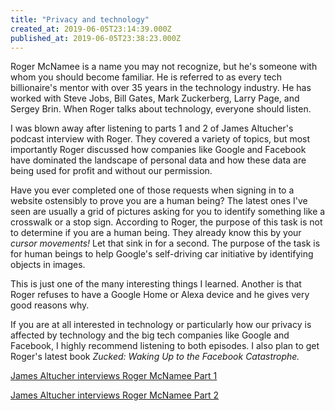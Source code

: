 ```yaml
---
title: "Privacy and technology"
created_at: 2019-06-05T23:14:39.000Z
published_at: 2019-06-05T23:38:23.000Z
---
```

Roger McNamee is a name you may not recognize, but he's someone with whom you should become familiar. He is referred to as every tech billionaire's mentor with over 35 years in the technology industry. He has worked with Steve Jobs, Bill Gates, Mark Zuckerberg, Larry Page, and Sergey Brin. When Roger talks about technology, everyone should listen.

I was blown away after listening to parts 1 and 2 of James Altucher's podcast interview with Roger. They covered a variety of topics, but most importantly Roger discussed how companies like Google and Facebook have dominated the landscape of personal data and how these data are being used for profit and without our permission.

Have you ever completed one of those requests when signing in to a website ostensibly to prove you are a human being? The latest ones I've seen are usually a grid of pictures asking for you to identify something like a crosswalk or a stop sign. According to Roger, the purpose of this task is not to determine if you are a human being. They already know this by your _cursor movements!_ Let that sink in for a second. The purpose of the task is for human beings to help Google's self-driving car initiative by identifying objects in images. 

This is just one of the many interesting things I learned. Another is that Roger refuses to have a Google Home or Alexa device and he gives very good reasons why.

If you are at all interested in technology or particularly how our privacy is affected by technology and the big tech companies like Google and Facebook, I highly recommend listening to both episodes. I also plan to get Roger's latest book _Zucked: Waking Up to the Facebook Catastrophe._

[James Altucher interviews Roger McNamee Part 1](https://jamesaltucher.com/podcast/435-roger-mcnamee-every-tech-billionaires-mentor/)

[James Altucher interviews Roger McNamee Part 2](https://jamesaltucher.com/podcast/458-roger-mcnamee-whos-really-in-control-of-your-mind-these-are-the-secret-ways-youre-being-manipulated/)

